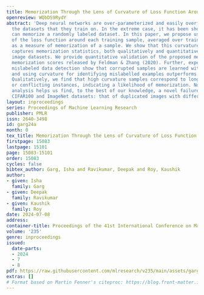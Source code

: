 ```yaml
---
title: Memorization Through the Lens of Curvature of Loss Function Around Samples
openreview: WQbDS9RydY
abstract: 'Deep neural networks are over-parameterized and easily overfit to and memorize
  the datasets that they train on. In the extreme case, it has been shown that networks
  can memorize a randomly labeled dataset. In this paper, we propose using the curvature
  of the loss function around each training sample, averaged over training epochs,
  as a measure of memorization of a sample. We show that this curvature metric effectively
  captures memorization statistics, both qualitatively and quantitatively in popular
  image datasets. We provide quantitative validation of the proposed metric against
  memorization scores released by Feldman & Zhang (2020). Further, experiments on
  mislabeled data detection show that corrupted samples are learned with high curvature
  and using curvature for identifying mislabelled examples outperforms existing approaches.
  Qualitatively, we find that high curvature samples correspond to long-tailed, mislabeled,
  or conflicting instances, indicating a likelihood of memorization. Notably, this
  analysis helps us find, to the best of our knowledge, a novel failure mode on the
  CIFAR100 and ImageNet datasets: that of duplicated images with differing labels.'
layout: inproceedings
series: Proceedings of Machine Learning Research
publisher: PMLR
issn: 2640-3498
id: garg24a
month: 0
tex_title: Memorization Through the Lens of Curvature of Loss Function Around Samples
firstpage: 15083
lastpage: 15101
page: 15083-15101
order: 15083
cycles: false
bibtex_author: Garg, Isha and Ravikumar, Deepak and Roy, Kaushik
author:
- given: Isha
  family: Garg
- given: Deepak
  family: Ravikumar
- given: Kaushik
  family: Roy
date: 2024-07-08
address:
container-title: Proceedings of the 41st International Conference on Machine Learning
volume: '235'
genre: inproceedings
issued:
  date-parts:
  - 2024
  - 7
  - 8
pdf: https://raw.githubusercontent.com/mlresearch/v235/main/assets/garg24a/garg24a.pdf
extras: []
# Format based on Martin Fenner's citeproc: https://blog.front-matter.io/posts/citeproc-yaml-for-bibliographies/
---
```

